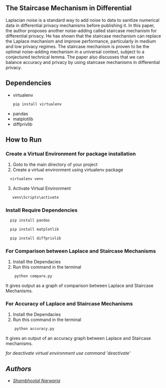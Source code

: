 ## The Staircase Mechanism in Differential

Laplacian noise is a standard way to add noise to data to sanitize numerical data in 
differential privacy mechanisms before publishing it. In this paper, the author proposes 
another noise-adding called staircase mechanism for differential privacy. He has shown that 
the staircase mechanism can replace the Laplace mechanism and improve performance, 
particularly in medium and low privacy regimes. The staircase mechanism is proven to be the 
optimal noise-adding mechanism in a universal context, subject to a conjectured technical 
lemma. The paper also discusses that we can balance accuracy and privacy by using staircase 
mechanisms in differential privacy.

## Dependencies
- virtualenv
  ```bash
  pip install virtualenv
  ```
- pandas
- matplotlib
- diffprivlib

## How to Run
### Create a Virtual Environment for package installation
1. Goto to the main directory of your project
2. Create a virtual environment using virtualenv package
```bash
  virtualenv venv
```
3. Activate Virtual Environment
 ```bash
    venv\Scripts\activate
  ```
### Install Require Dependencies
```bash
  pip install pandas
```
```bash
  pip install matplotlib
```
```bash
  pip install diffprivlib
```
### For Comparison between Laplace and Staircase Mechanisms
1. Install the Dependacies
2. Run this command in the terminal
```bash
    python compare.py
```
It gives output as a graph of comparison between Laplace and Staircase Mechanisms.

### For Accuracy of Laplace and Staircase Mechanisms
1. Install the Dependacies
2. Run this command in the terminal
```bash
    python accuracy.py
```
It gives an output of an accuracy graph between Laplace and Staircase mechanisms.

<i>for deactivate virtual environment use cammand 'deactivate'<i>
## Authors

- [Shambhoolal Narwaria](https://github.com/mr-narwaria)
